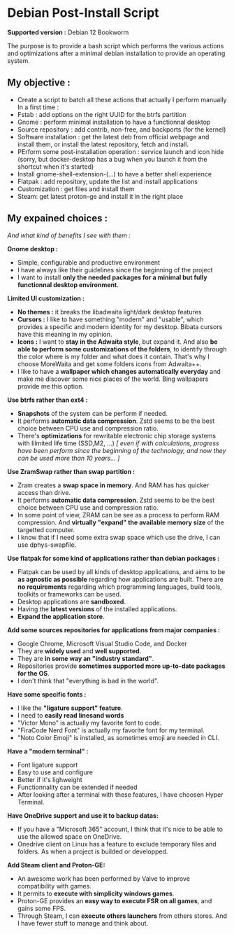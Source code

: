 # Debian Post-Install Script

**Supported version :** Debian 12 Bookworm

The purpose is to provide a bash script which performs the various actions and optimizations after a minimal debian installation to provide an operating system.

## My objective :
- Create a script to batch all these actions that actually I perform manually
In a first time :
- Fstab : add options on the right UUID for the btrfs partition
- Gnome : perform minimal installation to have a functionnal desktop
- Source repository : add contrib, non-free, and backports (for the kernel)
- Software installation : get the latest deb from official webpage and install them, or install the latest repository, fetch and install.
- PErform some post-installation operation : service launch and icon hide (sorry, but docker-desktop has a bug when you launch it from the shortcut when it's started)
- Install gnome-shell-extension-(...) to have a better shell experience
- Flatpak : add repository, update the list and install applications
- Customization : get files and install them
- Steam: get latest proton-ge and install it in the right place
 
## My expained choices :

*And what kind of benefits I see with them :*

**Gnome desktop :**
- Simple, configurable and productive environment
- I have always like their guidelines since the beginning of the project
- I want to install **only the needed packages for a minimal but fully functionnal desktop environment**.

**Limited UI customization :**
- **No themes :** it breaks the libadwaita light/dark desktop features
- **Cursors :** I like to have something "modern" and "usable", which provides a specific and modern identity for my desktop. Bibata cursors have this meaning in my opinion.
- **Icons :** I want to **stay in the Adwaita style**, but expand it. And also **be able to perform some customizations of the folders**, to identify through the color where is my folder and what does it contain. That's why I choose MoreWaita and get some folders icons from Adwaita++.
- I like to have a **wallpaper which changes automatically everyday** and make me discover some nice places of the world. Bing wallpapers provide me this option.

**Use btrfs rather than ext4 :**
- **Snapshots** of the system can be perform if needed.
- It performs **automatic data compression**. Zstd seems to be the best choice between CPU use and compression ratio.
- There's **optimizations** for rewritable electronic chip storage systems with lilmited life time (SSD,M2, ...) *[ even if with calculations, progress have been perform since the beginning of the technology, and now they can be used more than 10 years... ]*

**Use ZramSwap rather than swap partition :**
- Zram creates a **swap space in memory**. And RAM has has quicker access than drive.
- It performs **automatic data compression**. Zstd seems to be the best choice between CPU use and compression ratio.
- In some point of view, ZRAM can be see as a process to perform RAM compression. And **virtually "expand" the available memory size** of the targetted computer.
- I know that if I need some extra swap space which use the drive, I can use dphys-swapfile.

**Use flatpak for some kind of applications rather than debian packages :**
- Flatpak can be used by all kinds of desktop applications, and aims to be **as agnostic as possible** regarding how applications are built. There are **no requirements** regarding which programming languages, build tools, toolkits or frameworks can be used.
- Desktop applications are **sandboxed**.
- Having the **latest versions** of the installed applications.
- **Expand the application store**.

**Add some sources repositories for applications from major companies :**
- Google Chrome, Microsoft Visual Studio Code, and Docker
- They are **widely used** and **well supported**.
- They are **in some way an "industry standard"**.
- Repositories provide **sometimes supported more up-to-date packages for the OS**.
- I don't think that "everything is bad in the world".

**Have some specific fonts :**
- I like the **"ligature support" feature**.
- I need to **easily read linesand words** 
- "Victor Mono" is actually my favorite font to code.
- "FiraCode Nerd Font" is actually my favorite font for my terminal.
- "Noto Color Emoji" is installed, as sometimes emoji are needed in CLI.

**Have a "modern terminal" :**
- Font ligature support
- Easy to use and configure
- Better if it's lighweight
- Functionnality can be extended if needed
- After looking after a terminal with these features, I have choosen Hyper Terminal.

**Have OneDrive support and use it to backup datas:**
- If you have a "Microsoft 365" account, I think that it's nice to be able to use the allowed space on OneDrive.
- Onedrive client on Linux has a feature to exclude temporary files and folders. As when a project is builded or developped.

**Add Steam client and Proton-GE:**
- An awesome work has been performed by Valve to improve compatibility with games.
- It permits to **execute with simplicity windows games**.
- Proton-GE provides an **easy way to execute FSR on all games**, and gains some FPS.
- Through Steam, I can **execute others launchers** from others stores. And I have fewer stuff to manage and think about.